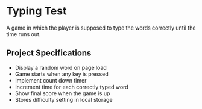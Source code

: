 # Typing Test

A game in which the player is supposed to type the words correctly until the time runs out.

## Project Specifications

- Display a random word on page load
- Game starts when any key is pressed
- Implement count down timer
- Increment time for each correctly typed word
- Show final score when the game is up
- Stores difficulty setting in local storage
